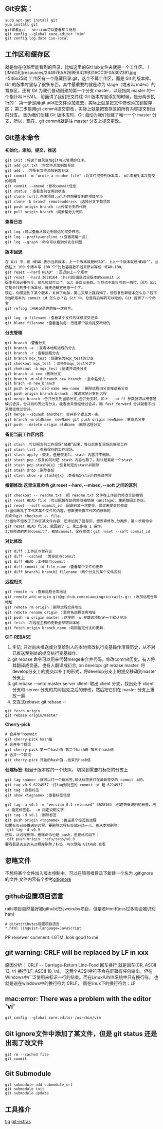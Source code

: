 ## Git安装：
```shell
sudo apt-get install git
yum install git
git或者git --version可以查看相关信息
git config --global core.editor "vim"
git config log.date iso-local
```

## 工作区和缓存区
就是你在电脑里能看到的目录，比如这里的GitHub文件夹就是一个工作区。
![IMAGE](resources/24497EAA269E6429B31ACC3F0A307391.jpg =546x258)
工作区有一个隐藏目录.git，这个不算工作区，而是 Git 的版本库。
Git 的版本库里存了很多东西，其中最重要的就是称为 stage（或者叫 index）的暂存区，还有 Git 为我们自动创建的第一个分支 master，以及指向 master 的一个指针叫 HEAD。
前面讲了我们把文件往 Git 版本库里添加的时候，是分两步执行的：
第一步是用git add把文件添加进去，实际上就是把文件修改添加到暂存区；
第二步是用git commit提交更改，实际上就是把暂存区的所有内容提交到当前分支。
因为我们创建 Git 版本库时，Git 自动为我们创建了唯一一个 master 分支，所以，现在，git commit就是往 master 分支上提交更改。

## Git基本命令
**初始化，添加，提交，推送**
```shell
git init :将这个目录变成git可以管理的仓库。
git add git.txt :将文件添加到暂存区
git add . :将所有文件添加到暂存区
git commit -m "wrote a readme file" :将文件提交到版本库，-m后面是对本次提交的说明
git commit --amend :修改commit信息
git status ：查看当前仓库的状态
git clone [url]:克隆项目,url为你想要复制的项目地址
git clone -b branch remoteaddress :选择分支下载项目
git push origin branch :上传某分支的代码
git pull origin branch :同步某分支代码
```

**查看日志**
```shell
git log :可以查看从最近到最远的提交日志。
git log --pretty=oneline :(查看简略一点)
git log --graph :命令可以看到分支合并图
```

**版本回退**
```shell
在 Git 中，用 HEAD 表示当前版本，上一个版本就是HEAD^，上上一个版本就是HEAD^^，当然往上 100 个版本写 100 个^比较容易数不过来所以写成 HEAD~100。
git reset --hard HEAD^ ：回退到上一个版本
git reset --hard 3628164 ：hard后面是对应版本的commit id
版本号没必要写全，前几位就可以了，Git 会自动去找。当然也不能只写前一两位，因为 Git 可能会找到多个版本号，就无法确定是哪一个了。
现在，你回退到了某个版本，关掉了电脑，第二天早上就后悔了，想恢复到新版本怎么办？找不到g新版本的 commit id 怎么办？在 Git 中，总是有后悔药可以吃的。Git 提供了一个命令
git reflog :用来记录你的每一次命令。

git log -p filename :查看某个文件的详细提交记录.
git blame filename :查看当前每一行是哪个最后提交改动的.
```

**分支管理**
```shell
git branch :查看分支
git branch -a ：查看本地和远程的分支
git branch -r :查看远程分支
git branch mqx_test :创建名为mqx_test的分支
git checkout mqx_test ：切换到mqx_test分之下
git chekcout -b mqx_test :创建并切换分支
git branch -d xxx :删除分支
git branch -m old_branch new_branch ：重命名分支
git brach -m new_branch
git push origin :old-name new-name ：删除远程旧分支推送新分支
git push origin branch:branch ：推送本地分支到远程
git merge branch :合并分支到当前分支,合并分支时，加上 --no-ff 参数就可以用普通模式合并，合并后的历史有分支，能看出来曾经做过合并，而 fast forward 合并就看不出来曾经做过合并。
git merge --squash another: 合并多个提交为一条
git branch -m oldName  newName git push origin newName :重命名分支
git push --delete origin oldName :删除远程分支
```

**备份当前工作区内容**
```shell
git stash :可以把当前工作现场“储藏”起来，等以后恢复现场后继续工作
git stash list :查看保存的工作现场。
git stash apply :恢复，但是恢复后，stash 内容并不删除。
git stash pop :恢复的同时把 stash 内容也删了。默认是最新一个stash
git stash pop stash@{x} :恢复制定的stash并删除 
git stash drop :删除备份
git stash show -p stash@{x} :查看指定stash的修改内容
```

**撤销修改:这里注意命令 git reset --hard, --mixed, --soft 之间的区别**
```shell
git checkout -- readme.txt :把 readme.txt 文件在工作区的修改全部撤销
git reset HEAD file :可以把暂存区的修改撤销掉（unstage），重新放回工作区。
git reset --soft commit_id :回退到某一次提交，保留未提交的修改
1:当你改乱了工作区某个文件的内容，想直接丢弃工作区的修改时
用命令git checkout -- file。
2:当你不但改了工作区某文件内容，还添加到了暂存区，想丢弃修改,分两步，第一步用命令git reset HEAD file，就回到了 1，第二步按 1 操作。
3:将修改的内容commit了，撤销commit，保存修改：git reset --soft commit_id
```

**对比修改**
```shell
git diff :工作区与暂存区
git diff --cached ：暂存区与commit
git diff HEAD :工作区与commit
git diff commit_id file_name :查看某个文件的更改
git diff branch1 branch2 filename :两个分支的某个文件区别
```

**远程相关**
```shell
git remote -v :查看远程仓库地址
git remote add origin git@github.com:miaoqingxin/rails.git :添加远程仓库地址
git remote rm origin :删除远程仓库地址
git remote rename origin ：重命名远程仓库地址
git push -u origin master :这里的 -u 参数选项指定一个默认地址
git fetch :将远程主机的更新全部取回本地
git fetch origin branch_name :取回指定分支的更新.
```

**GIT-REBASE**
1. 牢记: 只对尚未推送或分享给别人的本地修改执行变基操作清理历史，从不对已推送至别处的提交执行变基操作.
2. git rebase 
命令可以用来代替merge来合并代码，修改commit历史。有人将其翻译成变基，也有人翻译成衍合,
on develop: git rebase master: 将develop分支上的提交以补丁的形式，将develop分支上的提交移动到master分支上
3. git rebase --onto master server client: 取出 client 分支，找出处于 client 分支和 server 分支的共同祖先之后的修改，然后把它们在 master 分支上重放一遍
4. 交互式rebase: git rebase -i

```shell
git fetch origin
git rebase origin/master
```

**Cherry-pick**
```shell
# 合并单个commit
git cherry-pick hash值
# 合并多个提交
git cherry-pick 第一个hash值 第二个hash值 第三个hash值
# 合并一个区间
git cherry-pick 开始的hash值..结束的hash值
```

**创建标签**:
相当于版本库的一个快照。
切换到需要打标签的分支上
```shell
git tag <name> :就可以打一个新标签,默认标签是打在最新提交的 commit 上的。  
git tag v0.9 6224937 :打tag到对应的 commit id 是 6224937
git tag :查看标签
git show <tagname> :查看标签信息

git tag -a v0.1 -m "version 0.1 released" 3628164 :创建带有说明的标签，用 -a 指定标签名， -m 指定说明文字
git tag -d v0.1 :删除标签
git push origin <tagname> :推送某个标签到远程  
如果标签已经推送到远程，要删除远程标签就麻烦一点，先从本地删除：
 git tag -d v0.9
然后，从远程删除。删除命令也是 push，但是格式如下：
 git push origin :refs/tags/v0.9
要看看是否真的从远程库删除了标签，可以登陆 GitHub 查看
```

## 忽略文件
不想将某个文件加入版本控制中，可以在项目根目录下新建一个名为 .gitignore 的文件
文件内容有个参考[gitignore](https://github.com/github/gitignore)

## github设置项目语言
rails项目自然最好被github识别weiruby项目，但是若html和css过多则会被识别html
```shell
# gitattributes设置项目语言
*.html linguist-language=JavaScript
```
PR reviewer comment: LGTM: look good to me

## git warning:  CRLF will be replaced by LF in xxx
原因分析：
CRLF -- Carriage-Return Line-Feed 回车换行
就是回车(CR, ASCII 13, \r) 换行(LF, ASCII 10, \n)。
这两个ACSII字符不会在屏幕有任何输出，但在Windows中广泛使用来标识一行的结束。而在Linux/UNIX系统中只有换行符。
也就是说在windows中的换行符为 CRLF， 而在linux下的换行符为：LF

## mac:error: There was a problem with the editor 'vi'
```shell
git config --global core.editor /usr/bin/vim
```
## Git ignore文件中添加了某文件，但是 git status 还是出现了改文件
```shell
git rm --cached file
git commit
```

## Git Submodule
```shell
git submodule add submodule_url
git submodule init
git submodule update
```

## 工具推介
[tig](https://github.com/jonas/tig)
[git-extras](https://github.com/tj/git-extras)